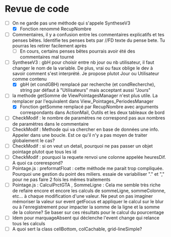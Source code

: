 # Revue de code

* [ ] On ne garde pas une méthode qui s'appele SyntheseV3
  * [X] Fonction renommé RecupNombre
* [ ] Commentaires, il y a confusion entre les commentaires explicatifs et tes penses bêtes. Identifie tes penses bets par //FD texte du pense bete. Tu pourras les retirer facilement après
  * [ ] En cours, certains penses bêtes pourrais avoir été des commentaires mal tourné
* [ ] SyntheseV3 : gbH pour choisir entre nb jour ou nb utilisateur, il faut changer le nom de la variable. De plus, vrai ou faux oblige le dev à savoir comment s'est interprété. Je propose plutot Jour ou Utilisateur comme contenu
  * [X] gbH (et condGBH) remplacé par recherche (et condRecherche), string par défaut à "Utilisateurs" mais acceptant aussi "Jours"
* [ ] la methode getSomme de ViewPointagesManager n'est plus utile. La remplacer par l'equivalent dans View_Pointages_PeriodesManager
  * [X] Fonction getSomme remplacé par RecupNombre avec arguments correspondants dans ActionMail, Outils et les deux tableaux de bord
* [ ] CheckModif : le nombre de paramètres ne correspond pas aux nombres de paramètres dans le commentaire
* [ ] CheckModif : Methode qui va chercher en base de données une info. Appeler dans une boucle. Est ce qu'il n'y a pas moyen de traiter globalement le cas?
* [ ] CheckModif : si on veut un detail, pourquoi ne pas passer un objet pointage plutot que tous les id
* [ ] CheckModif : pourquoi la requete renvoi une colonne appelée heuresDif. A quoi ca corerespond?
* [ ] Pointage.js : preformatFloat : cette méthode me parait trop compliquée. Pourquoi une gestion du point des miliers. essaie de variabiliser "." et "," pour ne pas faire 2 fois les mêmes traitements
* [ ] Pointage.js : CalculPrctGTA , SommeLigne : Cela me semble très riche de refaire encore et encore les calculs de sommeLigne, sommeColonne, etc... à chaque modification d'une valeur.
  Ne peut on pas imaginer mémoriser la valeur sur event getFocus et appliquer le calcul sur le blur ou à l'enregistrement pour impacter la somme de la ligne et la somme de la colonne?
  Se baser sur ces résultats pour le calcul du pourcentage
* [ ] Idem pour marquageAbsent qui déclenche l'event change qui relance tous les calculs
* [ ] A quoi sert la class cellBottom, colCachable, grid-lineSimple?
